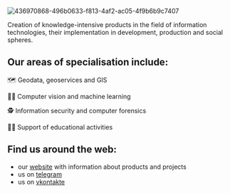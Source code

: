 ![436970868-496b0633-f813-4af2-ac05-4f9b6b9c7407](https://github.com/user-attachments/assets/835c6d89-e8b2-4231-8df4-0849faf6c074)

Creation of knowledge-intensive products in the field of information technologies, their implementation in development, production and social spheres.

Our areas of specialisation include:
--- 
:world_map: Geodata, geoservices and GIS

:scientist: Computer vision and machine learning 

:detective: Information security and computer forensics 

:student: Support of educational activities 


Find us around the web:
--- 
- our [website](https://www.geosamara.ru/) with information about products and projects 
- us on [telegram](https://t.me/geosamara)
- us on [vkontakte](https://vk.com/geosamara_vk)
